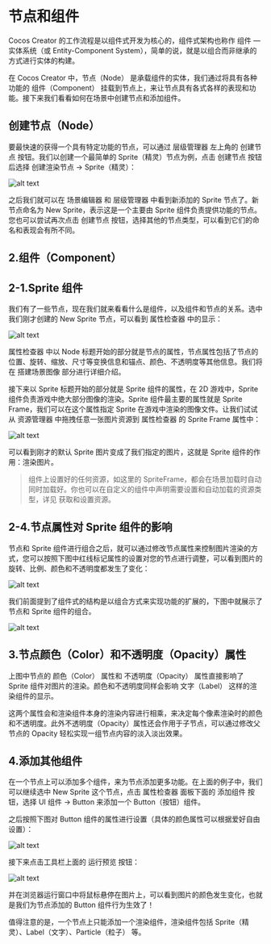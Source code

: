 # 节点和组件
Cocos Creator 的工作流程是以组件式开发为核心的，组件式架构也称作 组件 — 实体系统（或 Entity-Component System），简单的说，就是以组合而非继承的方式进行实体的构建。

在 Cocos Creator 中，节点（Node） 是承载组件的实体，我们通过将具有各种功能的 组件（Component） 挂载到节点上，来让节点具有各式各样的表现和功能。接下来我们看看如何在场景中创建节点和添加组件。

## 创建节点（Node）
要最快速的获得一个具有特定功能的节点，可以通过 层级管理器 左上角的 创建节点 按钮。我们以创建一个最简单的 Sprite（精灵）节点为例，点击 创建节点 按钮后选择 创建渲染节点 -> Sprite（精灵）：

![alt text](https://docs.cocos.com/creator/2.4/manual/assets/create.euu6EySl.png)

之后我们就可以在 场景编辑器 和 层级管理器 中看到新添加的 Sprite 节点了。新节点命名为 New Sprite，表示这是一个主要由 Sprite 组件负责提供功能的节点。您也可以尝试再次点击 创建节点 按钮，选择其他的节点类型，可以看到它们的命名和表现会有所不同。

## 2.组件（Component）

## 2-1.Sprite 组件
我们有了一些节点，现在我们就来看看什么是组件，以及组件和节点的关系。选中我们刚才创建的 New Sprite 节点，可以看到 属性检查器 中的显示：

![alt text](https://docs.cocos.com/creator/2.4/manual/assets/inspector.C6FdLND0.png)

属性检查器 中以 Node 标题开始的部分就是节点的属性，节点属性包括了节点的位置、旋转、缩放、尺寸等变换信息和锚点、颜色、不透明度等其他信息。我们将在 搭建场景图像 部分进行详细介绍。

接下来以 Sprite 标题开始的部分就是 Sprite 组件的属性，在 2D 游戏中，Sprite 组件负责游戏中绝大部分图像的渲染。Sprite 组件最主要的属性就是 Sprite Frame，我们可以在这个属性指定 Sprite 在游戏中渲染的图像文件。让我们试试从 资源管理器 中拖拽任意一张图片资源到 属性检查器 的 Sprite Frame 属性中：

![alt text](https://docs.cocos.com/creator/2.4/manual/assets/drag_spriteframe.DjWL9XP_.png)


可以看到刚才的默认 Sprite 图片变成了我们指定的图片，这就是 Sprite 组件的作用：渲染图片。

> 组件上设置好的任何资源，如这里的 SpriteFrame，都会在场景加载时自动同时加载好。你也可以在自定义的组件中声明需要设置和自动加载的资源类型，详见 获取和设置资源。

## 2-4.节点属性对 Sprite 组件的影响
节点和 Sprite 组件进行组合之后，就可以通过修改节点属性来控制图片渲染的方式，您可以按照下图中红线标记属性的设置对您的节点进行调整，可以看到图片的旋转、比例、颜色和不透明度都发生了变化：

![alt text](https://docs.cocos.com/creator/2.4/manual/assets/change_node_property.CSE7ea0r.png)

我们前面提到了组件式的结构是以组合方式来实现功能的扩展的，下图中就展示了节点和 Sprite 组件的组合。

![alt text](https://docs.cocos.com/creator/2.4/manual/assets/node_chart.6UoZjXkI.png)

## 3.节点颜色（Color）和不透明度（Opacity）属性
上图中节点的 颜色（Color） 属性和 不透明度（Opacity） 属性直接影响了 Sprite 组件对图片的渲染。颜色和不透明度同样会影响 文字（Label） 这样的渲染组件的显示。

这两个属性会和渲染组件本身的渲染内容进行相乘，来决定每个像素渲染时的颜色和不透明度。此外不透明度（Opacity）属性还会作用于子节点，可以通过修改父节点的 Opacity 轻松实现一组节点内容的淡入淡出效果。

## 4.添加其他组件
在一个节点上可以添加多个组件，来为节点添加更多功能。在上面的例子中，我们可以继续选中 New Sprite 这个节点，点击 属性检查器 面板下面的 添加组件 按钮，选择 UI 组件 -> Button 来添加一个 Button（按钮）组件。

之后按照下图对 Button 组件的属性进行设置（具体的颜色属性可以根据爱好自由设置）：

![alt text](https://docs.cocos.com/creator/2.4/manual/assets/button_property.DqSVijXb.png)

接下来点击工具栏上面的 运行预览 按钮：

![alt text](https://docs.cocos.com/creator/2.4/manual/assets/preview.BnCtFK7W.png)


并在浏览器运行窗口中将鼠标悬停在图片上，可以看到图片的颜色发生变化，也就是我们为节点添加的 Button 组件行为生效了！

值得注意的是，一个节点上只能添加一个渲染组件，渲染组件包括 Sprite（精灵）、Label（文字）、Particle（粒子） 等。
